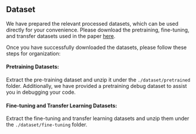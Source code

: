 ## Dataset 

We have prepared the relevant processed datasets, which can be used directly for your convenience. Please download the pretraining, fine-tuning, and transfer datasets used in the paper [here](https://doi.org/10.5281/zenodo.15473642).

Once you have successfully downloaded the datasets, please follow these steps for organization:

#### Pretraining Datasets: 

Extract the pre-training dataset and unzip it under the `./dataset/pretrained` folder. Additionally, we have provided a pretraining debug dataset to assist you in debugging your code.

#### Fine-tuning and Transfer Learning Datasets:

Extract the fine-tuning and transfer learning datasets and unzip them under the `./dataset/fine-tuning` folder.
